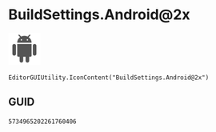# BuildSettings.Android@2x
![](/img/BuildSettings.Android@2x.png)

``` CSharp
EditorGUIUtility.IconContent("BuildSettings.Android@2x")
```
## GUID
```
5734965202261760406
```
